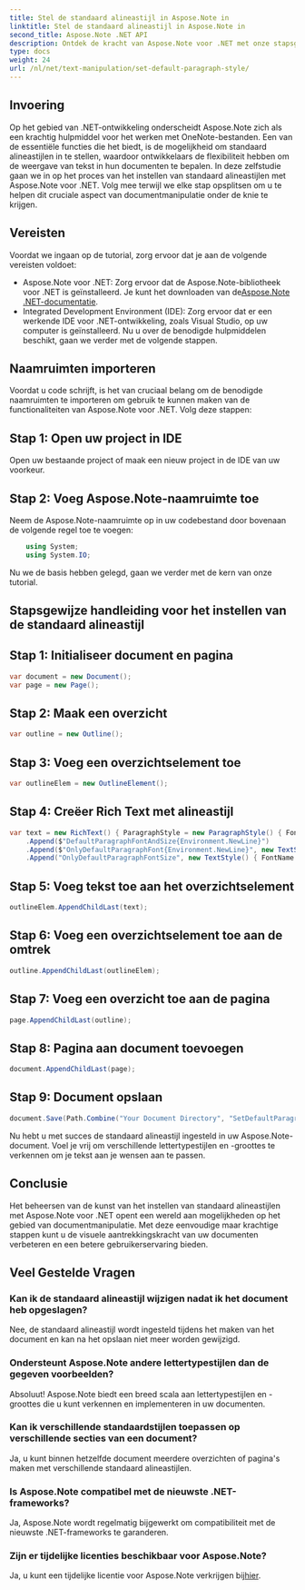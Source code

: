 ```yaml
---
title: Stel de standaard alineastijl in Aspose.Note in
linktitle: Stel de standaard alineastijl in Aspose.Note in
second_title: Aspose.Note .NET API
description: Ontdek de kracht van Aspose.Note voor .NET met onze stapsgewijze handleiding voor het instellen van standaard alineastijlen. Verbeter moeiteloos uw vaardigheden op het gebied van documentmanipulatie.
type: docs
weight: 24
url: /nl/net/text-manipulation/set-default-paragraph-style/
---
```

## Invoering
Op het gebied van .NET-ontwikkeling onderscheidt Aspose.Note zich als een krachtig hulpmiddel voor het werken met OneNote-bestanden. Een van de essentiële functies die het biedt, is de mogelijkheid om standaard alineastijlen in te stellen, waardoor ontwikkelaars de flexibiliteit hebben om de weergave van tekst in hun documenten te bepalen. In deze zelfstudie gaan we in op het proces van het instellen van standaard alineastijlen met Aspose.Note voor .NET. Volg mee terwijl we elke stap opsplitsen om u te helpen dit cruciale aspect van documentmanipulatie onder de knie te krijgen.
## Vereisten
Voordat we ingaan op de tutorial, zorg ervoor dat je aan de volgende vereisten voldoet:
-  Aspose.Note voor .NET: Zorg ervoor dat de Aspose.Note-bibliotheek voor .NET is geïnstalleerd. Je kunt het downloaden van de[Aspose.Note .NET-documentatie](https://reference.aspose.com/note/net/).
- Integrated Development Environment (IDE): Zorg ervoor dat er een werkende IDE voor .NET-ontwikkeling, zoals Visual Studio, op uw computer is geïnstalleerd.
Nu u over de benodigde hulpmiddelen beschikt, gaan we verder met de volgende stappen.
## Naamruimten importeren
Voordat u code schrijft, is het van cruciaal belang om de benodigde naamruimten te importeren om gebruik te kunnen maken van de functionaliteiten van Aspose.Note voor .NET. Volg deze stappen:
## Stap 1: Open uw project in IDE
Open uw bestaande project of maak een nieuw project in de IDE van uw voorkeur.
## Stap 2: Voeg Aspose.Note-naamruimte toe
Neem de Aspose.Note-naamruimte op in uw codebestand door bovenaan de volgende regel toe te voegen:
```csharp
    using System;
    using System.IO;
```
Nu we de basis hebben gelegd, gaan we verder met de kern van onze tutorial.
## Stapsgewijze handleiding voor het instellen van de standaard alineastijl
## Stap 1: Initialiseer document en pagina
```csharp
var document = new Document();
var page = new Page();
```
## Stap 2: Maak een overzicht
```csharp
var outline = new Outline();
```
## Stap 3: Voeg een overzichtselement toe
```csharp
var outlineElem = new OutlineElement();
```
## Stap 4: Creëer Rich Text met alineastijl
```csharp
var text = new RichText() { ParagraphStyle = new ParagraphStyle() { FontName = "Courier New", FontSize = 20 } }
    .Append($"DefaultParagraphFontAndSize{Environment.NewLine}")
    .Append($"OnlyDefaultParagraphFont{Environment.NewLine}", new TextStyle() { FontSize = 14 })
    .Append("OnlyDefaultParagraphFontSize", new TextStyle() { FontName = "Verdana" });
```
## Stap 5: Voeg tekst toe aan het overzichtselement
```csharp
outlineElem.AppendChildLast(text);
```
## Stap 6: Voeg een overzichtselement toe aan de omtrek
```csharp
outline.AppendChildLast(outlineElem);
```
## Stap 7: Voeg een overzicht toe aan de pagina
```csharp
page.AppendChildLast(outline);
```
## Stap 8: Pagina aan document toevoegen
```csharp
document.AppendChildLast(page);
```
## Stap 9: Document opslaan
```csharp
document.Save(Path.Combine("Your Document Directory", "SetDefaultParagraphStyle.one"));
```
Nu hebt u met succes de standaard alineastijl ingesteld in uw Aspose.Note-document. Voel je vrij om verschillende lettertypestijlen en -groottes te verkennen om je tekst aan je wensen aan te passen.
## Conclusie
Het beheersen van de kunst van het instellen van standaard alineastijlen met Aspose.Note voor .NET opent een wereld aan mogelijkheden op het gebied van documentmanipulatie. Met deze eenvoudige maar krachtige stappen kunt u de visuele aantrekkingskracht van uw documenten verbeteren en een betere gebruikerservaring bieden.
## Veel Gestelde Vragen
### Kan ik de standaard alineastijl wijzigen nadat ik het document heb opgeslagen?
Nee, de standaard alineastijl wordt ingesteld tijdens het maken van het document en kan na het opslaan niet meer worden gewijzigd.
### Ondersteunt Aspose.Note andere lettertypestijlen dan de gegeven voorbeelden?
Absoluut! Aspose.Note biedt een breed scala aan lettertypestijlen en -groottes die u kunt verkennen en implementeren in uw documenten.
### Kan ik verschillende standaardstijlen toepassen op verschillende secties van een document?
Ja, u kunt binnen hetzelfde document meerdere overzichten of pagina's maken met verschillende standaard alineastijlen.
### Is Aspose.Note compatibel met de nieuwste .NET-frameworks?
Ja, Aspose.Note wordt regelmatig bijgewerkt om compatibiliteit met de nieuwste .NET-frameworks te garanderen.
### Zijn er tijdelijke licenties beschikbaar voor Aspose.Note?
Ja, u kunt een tijdelijke licentie voor Aspose.Note verkrijgen bij[hier](https://purchase.aspose.com/temporary-license/).